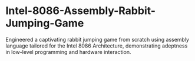 # Intel-8086-Assembly-Rabbit-Jumping-Game
Engineered a captivating rabbit jumping game from scratch using assembly language tailored for the Intel 8086 Architecture, demonstrating adeptness in low-level programming and hardware interaction.
